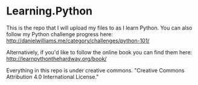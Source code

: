 # Learning.Python

This is the repo that I will upload my files to as I learn Python. You can also follow my Python challenge progress here: http://danielwilliams.me/category/challenges/python-101/

Alternatively, if you'd like to follow the online book you can find them here: http://learnpythonthehardway.org/book/

Everything in this repo is under creative commons. "Creative Commons Attribution 4.0 International License."
